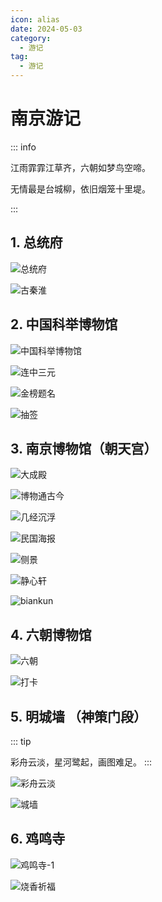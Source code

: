 ```yaml
---
icon: alias
date: 2024-05-03
category:
  - 游记
tag:
  - 游记
---
```


# 南京游记

<!-- more -->


::: info

江雨霏霏江草齐，六朝如梦鸟空啼。

无情最是台城柳，依旧烟笼十里堤。

:::

## 1. 总统府

![总统府](https://image.baidu.com/search/down?url=https://wx3.sinaimg.cn/mw2000/006oxXHlly1hpcomkybwwj33341fwnpd.jpg)

![古秦淮](https://image.baidu.com/search/down?url=https://wx2.sinaimg.cn/mw2000/006oxXHlly1hpcomh4l3fj33341fwnpe.jpg)

## 2. 中国科举博物馆

![中国科举博物馆](https://image.baidu.com/search/down?url=https://wx2.sinaimg.cn/mw2000/006oxXHlly1hpcomf05rtj33341fw1ky.jpg)


![连中三元](https://image.baidu.com/search/down?url=https://wx4.sinaimg.cn/mw2000/006oxXHlly1hpcomdcvqzj31fw3347wi.jpg)

![金榜题名](https://image.baidu.com/search/down?url=https://wx3.sinaimg.cn/mw2000/006oxXHlly1hpcok6qpghj33341fwx6p.jpg)

![抽签](https://image.baidu.com/search/down?url=https://wx1.sinaimg.cn/mw690/006oxXHlly1hpcok70f2gj30em0la764.jpg)


## 3. 南京博物馆（朝天宫）

![大成殿](https://image.baidu.com/search/down?url=https://wx2.sinaimg.cn/mw2000/006oxXHlly1hpcok0o08fj33341fwkjl.jpg)

![博物通古今](https://image.baidu.com/search/down?url=https://wx2.sinaimg.cn/mw2000/006oxXHlly1hpcojyrtojj31fw3347wh.jpg)

![几经沉浮](https://image.baidu.com/search/down?url=https://wx3.sinaimg.cn/mw2000/006oxXHlly1hpcojxkpu6j31fw3347wh.jpg)

![民国海报](https://image.baidu.com/search/down?url=https://wx3.sinaimg.cn/mw2000/006oxXHlly1hpcojs32ogj33341fw7wh.jpg)

![侧景](https://image.baidu.com/search/down?url=https://wx1.sinaimg.cn/mw2000/006oxXHlly1hpcojol4xxj33341fwu0y.jpg)

![静心轩](https://image.baidu.com/search/down?url=https://wx3.sinaimg.cn/mw2000/006oxXHlly1hpcojmbl04j33341fwhdu.jpg)

![biankun](https://image.baidu.com/search/down?url=https://wx3.sinaimg.cn/mw2000/006oxXHlly1hpcojh7qzzj33341fwnpe.jpg)


## 4. 六朝博物馆

![六朝](https://image.baidu.com/search/down?url=https://wx1.sinaimg.cn/mw2000/006oxXHlly1hpcoje2v3ej33341fwb2a.jpg)

![打卡](https://image.baidu.com/search/down?url=https://wx2.sinaimg.cn/mw2000/006oxXHlly1hpcogmtfg4j31fw3341kx.jpg)

## 5. 明城墙 （神策门段）

::: tip

彩舟云淡，星河鹭起，画图难足。
:::

![彩舟云淡](https://image.baidu.com/search/down?url=https://wx4.sinaimg.cn/mw2000/006oxXHlly1hpcoh3xgcej33341fwnpd.jpg)

![城墙](https://image.baidu.com/search/down?url=https://wx3.sinaimg.cn/mw2000/006oxXHlly1hpcohaulfvj33341fw1kz.jpg)

## 6. 鸡鸣寺


![鸡鸣寺-1](https://image.baidu.com/search/down?url=https://wx1.sinaimg.cn/mw2000/006oxXHlly1hpcogzkvv1j31fw3347wh.jpg)

![烧香祈福](https://image.baidu.com/search/down?url=https://wx2.sinaimg.cn/mw2000/006oxXHlly1hpcogu5h22j31fw334b29.jpg)